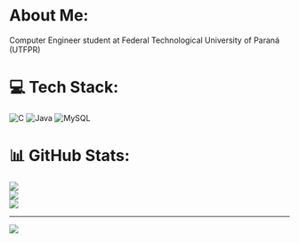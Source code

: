 # About Me:
Computer Engineer student at Federal Technological University of Paraná (UTFPR)


# 💻 Tech Stack:
![C](https://img.shields.io/badge/c-%2300599C.svg?style=for-the-badge&logo=c&logoColor=white) ![Java](https://img.shields.io/badge/java-%23ED8B00.svg?style=for-the-badge&logo=openjdk&logoColor=white) ![MySQL](https://img.shields.io/badge/mysql-%2300000f.svg?style=for-the-badge&logo=mysql&logoColor=white)
# 📊 GitHub Stats:
![](https://github-readme-stats.vercel.app/api?username=Bernardi&theme=dark&hide_border=false&include_all_commits=true&count_private=false)<br/>
![](https://github-readme-streak-stats.herokuapp.com/?user=Bernardi&theme=dark&hide_border=false)<br/>
![](https://github-readme-stats.vercel.app/api/top-langs/?username=Bernardi&theme=dark&hide_border=false&include_all_commits=true&count_private=false&layout=compact)

---
[![](https://visitcount.itsvg.in/api?id=Mateus-Bernardi&icon=0&color=0)](https://visitcount.itsvg.in)

<!-- Proudly created with GPRM ( https://gprm.itsvg.in ) -->
